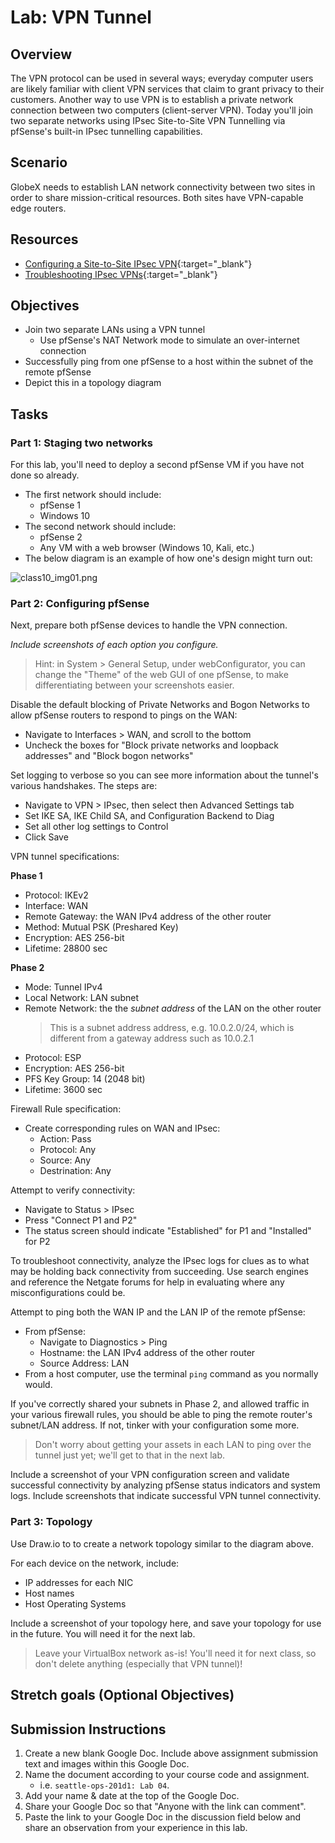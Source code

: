 # Lab: VPN Tunnel

## Overview

The VPN protocol can be used in several ways; everyday computer users are likely familiar with client VPN services that claim to grant privacy to their customers. Another way to use VPN is to establish a private network connection between two computers (client-server VPN). Today you'll join two separate networks using IPsec Site-to-Site VPN Tunnelling via pfSense's built-in IPsec tunnelling capabilities.

## Scenario

GlobeX needs to establish LAN network connectivity between two sites in order to share mission-critical resources. Both sites have VPN-capable edge routers.

## Resources

- [Configuring a Site-to-Site IPsec VPN](https://docs.netgate.com/pfsense/en/latest/recipes/ipsec-s2s-psk.html){:target="_blank"}
- [Troubleshooting IPsec VPNs](https://docs.netgate.com/pfsense/en/latest/troubleshooting/ipsec.html){:target="_blank"}

## Objectives

- Join two separate LANs using a VPN tunnel
  - Use pfSense's NAT Network mode to simulate an over-internet connection
- Successfully ping from one pfSense to a host within the subnet of the remote pfSense
- Depict this in a topology diagram

## Tasks

### Part 1: Staging two networks

For this lab, you'll need to deploy a second pfSense VM if you have not done so already.

- The first network should include:
  - pfSense 1
  - Windows 10
- The second network should include:
  - pfSense 2
  - Any VM with a web browser (Windows 10, Kali, etc.)
- The below diagram is an example of how one's design might turn out:

![class10_img01.png](../assets/ops301-lab05.drawio.png)

### Part 2: Configuring pfSense

Next, prepare both pfSense devices to handle the VPN connection.

*Include screenshots of each option you configure.*

> Hint: in System > General Setup, under webConfigurator, you can change the "Theme" of the web GUI of one pfSense, to make differentiating between your screenshots easier.

Disable the default blocking of Private Networks and Bogon Networks to allow pfSense routers to respond to pings on the WAN:

- Navigate to Interfaces > WAN, and scroll to the bottom
- Uncheck the boxes for "Block private networks and loopback addresses" and "Block bogon networks"

Set logging to verbose so you can see more information about the tunnel's various handshakes. The steps are:

- Navigate to VPN > IPsec, then select then Advanced Settings tab
- Set IKE SA, IKE Child SA, and Configuration Backend to Diag
- Set all other log settings to Control
- Click Save

VPN tunnel specifications:

**Phase 1**

- Protocol: IKEv2
- Interface: WAN
- Remote Gateway: the WAN IPv4 address of the other router
- Method: Mutual PSK (Preshared Key)
- Encryption: AES 256-bit
- Lifetime: 28800 sec

**Phase 2**

- Mode: Tunnel IPv4
- Local Network: LAN subnet
- Remote Network: the the *subnet address* of the LAN on the other router
  > This is a subnet address address, e.g. 10.0.2.0/24, which is different from a gateway address such as 10.0.2.1
- Protocol: ESP
- Encryption: AES 256-bit
- PFS Key Group: 14 (2048 bit)
- Lifetime: 3600 sec

Firewall Rule specification:
- Create corresponding rules on WAN and IPsec:
  - Action: Pass
  - Protocol: Any
  - Source: Any
  - Destrination: Any

Attempt to verify connectivity:

- Navigate to Status > IPsec
- Press "Connect P1 and P2"
- The status screen should indicate "Established" for P1 and "Installed" for P2 

To troubleshoot connectivity, analyze the IPsec logs for clues as to what may be holding back connectivity from succeeding. Use search engines and reference the Netgate forums for help in evaluating where any misconfigurations could be.

Attempt to ping both the WAN IP and the LAN IP of the remote pfSense:

- From pfSense:
  - Navigate to Diagnostics > Ping
  - Hostname: the LAN IPv4 address of the other router
  - Source Address: LAN
- From a host computer, use the terminal `ping` command as you normally would.

If you've correctly shared your subnets in Phase 2, and allowed traffic in your various firewall rules, you should be able to ping the remote router's subnet/LAN address. If not, tinker with your configuration some more.

> Don't worry about getting your assets in each LAN to ping over the tunnel just yet; we'll get to that in the next lab.

Include a screenshot of your VPN configuration screen and validate successful connectivity by analyzing pfSense status indicators and system logs. Include screenshots that indicate successful VPN tunnel connectivity.

### Part 3: Topology

Use Draw.io to to create a network topology similar to the diagram above.

For each device on the network, include:

- IP addresses for each NIC
- Host names
- Host Operating Systems

Include a screenshot of your topology here, and save your topology for use in the future. You will need it for the next lab.

> Leave your VirtualBox network as-is! You'll need it for next class, so don't delete anything (especially that VPN tunnel)!

## Stretch goals (Optional Objectives)

## Submission Instructions

1. Create a new blank Google Doc. Include above assignment submission text and images within this Google Doc.
1. Name the document according to your course code and assignment.
   - i.e. `seattle-ops-201d1: Lab 04`.
1. Add your name & date at the top of the Google Doc.
1. Share your Google Doc so that "Anyone with the link can comment".
1. Paste the link to your Google Doc in the discussion field below and share an observation from your experience in this lab.
